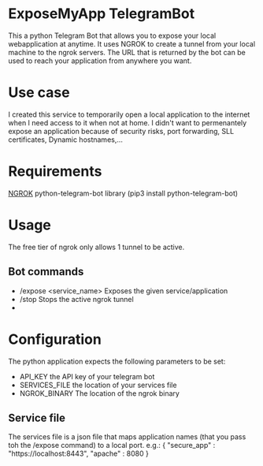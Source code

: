 # ExposeMyApp TelegramBot

This a python Telegram Bot that allows you to expose your local webapplication at anytime. It uses NGROK to create a tunnel from your local machine to the ngrok servers. The URL that is returned by the bot can be used to reach your application from anywhere you want.

# Use case
I created this service to temporarily open a local application to the internet when I need access to it when not at home. I didn't want to permenantely expose an application because of security risks, port forwarding, SLL certificates, Dynamic hostnames,...

# Requirements
[NGROK](https://ngrok.com)
python-telegram-bot library (pip3 install python-telegram-bot)

# Usage

The free tier of ngrok only allows 1 tunnel to be active. 

## Bot commands
- /expose <service_name> Exposes the given service/application
- /stop Stops the active ngrok tunnel
-
# Configuration

The python application expects the following parameters to be set:
- API_KEY the API key of your telegram bot
- SERVICES_FILE the location of your services file
- NGROK_BINARY The location of the ngrok binary

## Service file

The services file is a json file that maps application names (that you pass toh the /expose command) to a local port.
e.g.: 
{
    "secure_app" : "https://localhost:8443",
    "apache" : 8080
}
